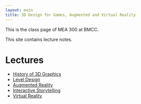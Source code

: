 ```yaml
---
layout: main
title: 3D Design for Games, Augmented and Virtual Reality
---
```


This is the class page of MEA 300 at BMCC.

This site contains lecture notes.

# Lectures
- [History of 3D Graphics](notes/3d_graphics)
- [Level Design](notes/level_design)
- [Augmented Reality](notes/ar)
- [Interactive Storytelling](notes/storytelling)
- [Virtual Reality](notes/vr)
<!-- - [Networked virtual spaces](#) -->